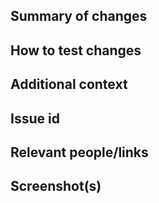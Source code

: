 ## Summary of changes

## How to test changes

## Additional context

## Issue id

## Relevant people/links

## Screenshot(s)
